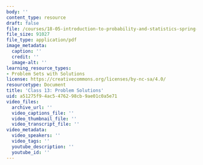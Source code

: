 ```yaml
---
body: ''
content_type: resource
draft: false
file: /courses/18-05-introduction-to-probability-and-statistics-spring-2022/mit18_05_s22_class13_pset_sol.pdf
file_size: 91027
file_type: application/pdf
image_metadata:
  caption: ''
  credit: ''
  image-alt: ''
learning_resource_types:
- Problem Sets with Solutions
license: https://creativecommons.org/licenses/by-nc-sa/4.0/
resourcetype: Document
title: 'Class 13: Problem Solutions'
uid: a51275f9-4ac5-4762-98cb-9ae01c0a5e71
video_files:
  archive_url: ''
  video_captions_file: ''
  video_thumbnail_file: ''
  video_transcript_file: ''
video_metadata:
  video_speakers: ''
  video_tags: ''
  youtube_description: ''
  youtube_id: ''
---
```


